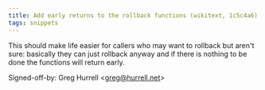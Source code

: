 ```yaml
---
title: Add early returns to the rollback functions (wikitext, 1c5c4a6)
tags: snippets
---
```


This should make life easier for callers who may want to rollback but aren't sure: basically they can just rollback anyway and if there is nothing to be done the functions will return early.

Signed-off-by: Greg Hurrell &lt;greg@hurrell.net&gt;
